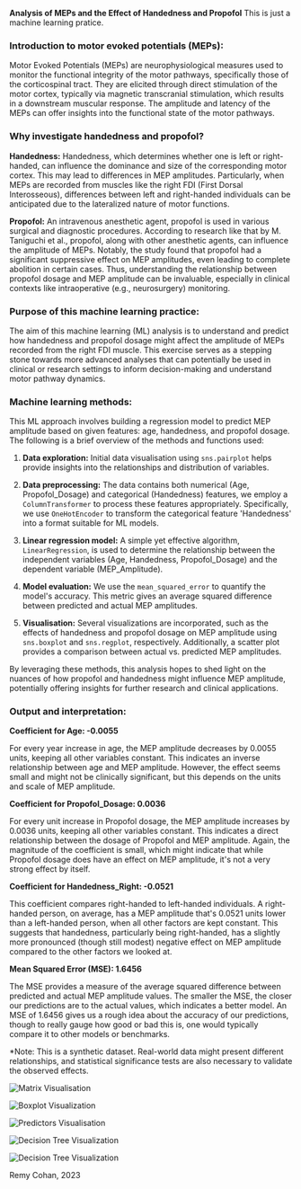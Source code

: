 **Analysis of MEPs and the Effect of Handedness and Propofol**
This is just a machine learning pratice. 

### Introduction to motor evoked potentials (MEPs):

Motor Evoked Potentials (MEPs) are neurophysiological measures used to monitor the functional integrity of the motor pathways, specifically those of the corticospinal tract. They are elicited through direct stimulation of the motor cortex, typically via magnetic transcranial stimulation, which results in a downstream muscular response. The amplitude and latency of the MEPs can offer insights into the functional state of the motor pathways.

### Why investigate handedness and propofol?

**Handedness:** Handedness, which determines whether one is left or right-handed, can influence the dominance and size of the corresponding motor cortex. This may lead to differences in MEP amplitudes. Particularly, when MEPs are recorded from muscles like the right FDI (First Dorsal Interosseous), differences between left and right-handed individuals can be anticipated due to the lateralized nature of motor functions.

**Propofol:** An intravenous anesthetic agent, propofol is used in various surgical and diagnostic procedures. According to research like that by M. Taniguchi et al., propofol, along with other anesthetic agents, can influence the amplitude of MEPs. Notably, the study found that propofol had a significant suppressive effect on MEP amplitudes, even leading to complete abolition in certain cases. Thus, understanding the relationship between propofol dosage and MEP amplitude can be invaluable, especially in clinical contexts like intraoperative (e.g., neurosurgery) monitoring.

### Purpose of this machine learning practice:

The aim of this machine learning (ML) analysis is to understand and predict how handedness and propofol dosage might affect the amplitude of MEPs recorded from the right FDI muscle. This exercise serves as a stepping stone towards more advanced analyses that can potentially be used in clinical or research settings to inform decision-making and understand motor pathway dynamics.

### Machine learning methods:

This ML approach involves building a regression model to predict MEP amplitude based on given features: age, handedness, and propofol dosage. The following is a brief overview of the methods and functions used:

1. **Data exploration:** Initial data visualisation using `sns.pairplot` helps provide insights into the relationships and distribution of variables.

2. **Data preprocessing:** The data contains both numerical (Age, Propofol_Dosage) and categorical (Handedness) features, we employ a `ColumnTransformer` to process these features appropriately. Specifically, we use `OneHotEncoder` to transform the categorical feature 'Handedness' into a format suitable for ML models.

3. **Linear regression model:** A simple yet effective algorithm, `LinearRegression`, is used to determine the relationship between the independent variables (Age, Handedness, Propofol_Dosage) and the dependent variable (MEP_Amplitude).

4. **Model evaluation:** We use the `mean_squared_error` to quantify the model's accuracy. This metric gives an average squared difference between predicted and actual MEP amplitudes.

5. **Visualisation:** Several visualizations are incorporated, such as the effects of handedness and propofol dosage on MEP amplitude using `sns.boxplot` and `sns.regplot`, respectively. Additionally, a scatter plot provides a comparison between actual vs. predicted MEP amplitudes.

By leveraging these methods, this analysis hopes to shed light on the nuances of how propofol and handedness might influence MEP amplitude, potentially offering insights for further research and clinical applications.

### Output and interpretation:

**Coefficient for Age: -0.0055**
   
   For every year increase in age, the MEP amplitude decreases by 0.0055 units, keeping all other variables constant. This indicates an inverse relationship between age and MEP amplitude. However, the effect seems small and might not be clinically significant, but this depends on the units and scale of MEP amplitude.

**Coefficient for Propofol_Dosage: 0.0036**
   
   For every unit increase in Propofol dosage, the MEP amplitude increases by 0.0036 units, keeping all other variables constant. This indicates a direct relationship between the dosage of Propofol and MEP amplitude. Again, the magnitude of the coefficient is small, which might indicate that while Propofol dosage does have an effect on MEP amplitude, it's not a very strong effect by itself.

**Coefficient for Handedness_Right: -0.0521**
   
   This coefficient compares right-handed to left-handed individuals. A right-handed person, on average, has a MEP amplitude that's 0.0521 units lower than a left-handed person, when all other factors are kept constant. This suggests that handedness, particularly being right-handed, has a slightly more pronounced (though still modest) negative effect on MEP amplitude compared to the other factors we looked at.

**Mean Squared Error (MSE): 1.6456**

   The MSE provides a measure of the average squared difference between predicted and actual MEP amplitude values. The smaller the MSE, the closer our predictions are to the actual values, which indicates a better model. An MSE of 1.6456 gives us a rough idea about the accuracy of our predictions, though to really gauge how good or bad this is, one would typically compare it to other models or benchmarks. 


*Note: This is a synthetic dataset. Real-world data might present different relationships, and statistical significance tests are also necessary to validate the observed effects.

![Matrix Visualisation](Matrix_RC.png)    

![Boxplot Visualization](Boxplot_RC.png)

![Predictors Visualisation](predictors_RC.png)  

![Decision Tree Visualization](corr_matrix-RC.png)

![Decision Tree Visualization](decision_tree_RC.png)

Remy Cohan, 2023
